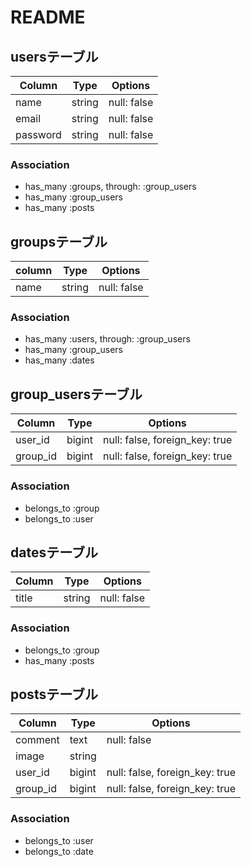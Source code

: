 # README


## usersテーブル

|Column|Type|Options|
|------|----|-------|
|name|string|null: false|
|email|string|null: false|
|password|string|null: false|

### Association
- has_many :groups,  through:  :group_users
- has_many :group_users
- has_many :posts 


## groupsテーブル

|column|Type|Options|
|------|----|-------|
|name|string|null: false|

### Association
- has_many :users, through:  :group_users
- has_many :group_users
- has_many :dates

## group_usersテーブル

|Column|Type|Options|
|------|----|-------|
|user_id|bigint|null: false, foreign_key: true|
|group_id|bigint|null: false, foreign_key: true|

### Association
- belongs_to :group
- belongs_to :user


## datesテーブル

|Column|Type|Options|
|------|----|-------|
|title|string|null: false|

### Association
- belongs_to :group
- has_many :posts


## postsテーブル

|Column|Type|Options|
|------|----|-------|
|comment|text|null: false|
|image|string|
|user_id|bigint|null: false, foreign_key: true|
|group_id|bigint|null: false, foreign_key: true|

### Association
- belongs_to :user
- belongs_to :date
